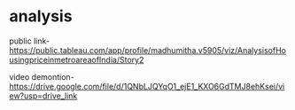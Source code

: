 # analysis



public link-https://public.tableau.com/app/profile/madhumitha.v5905/viz/AnalysisofHousingpriceinmetroareaofIndia/Story2


video demontion-https://drive.google.com/file/d/1QNbLJQYqO1_ejE1_KXO6GdTMJ8ehKsei/view?usp=drive_link
